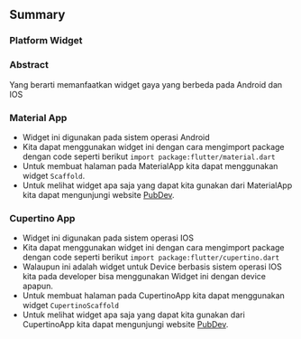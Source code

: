 ## Summary
### Platform Widget

### Abstract
Yang berarti memanfaatkan widget gaya yang berbeda pada Android dan IOS

### Material App
* Widget ini digunakan pada sistem operasi Android
* Kita dapat menggunakan widget ini dengan cara mengimport package dengan code seperti berikut `import package:flutter/material.dart`
* Untuk membuat halaman pada MaterialApp kita dapat menggunakan widget `Scaffold`.
* Untuk melihat widget apa saja yang dapat kita gunakan dari MaterialApp kita dapat mengunjungi website [PubDev](https://docs.flutter.dev/development/ui/widgets/material).



### Cupertino App
* Widget ini digunakan pada sistem operasi IOS
*  Kita dapat menggunakan widget ini dengan cara mengimport package dengan code seperti berikut `import package:flutter/cupertino.dart`
* Walaupun ini adalah widget untuk Device berbasis sistem operasi IOS kita pada developer bisa menggunakan Widget ini dengan device apapun.
* Untuk membuat halaman pada CupertinoApp kita dapat menggunakan widget `CupertinoScaffold`
* Untuk melihat widget apa saja yang dapat kita gunakan dari CupertinoApp kita dapat mengunjungi website [PubDev](https://docs.flutter.dev/development/ui/widgets/cupertino).

